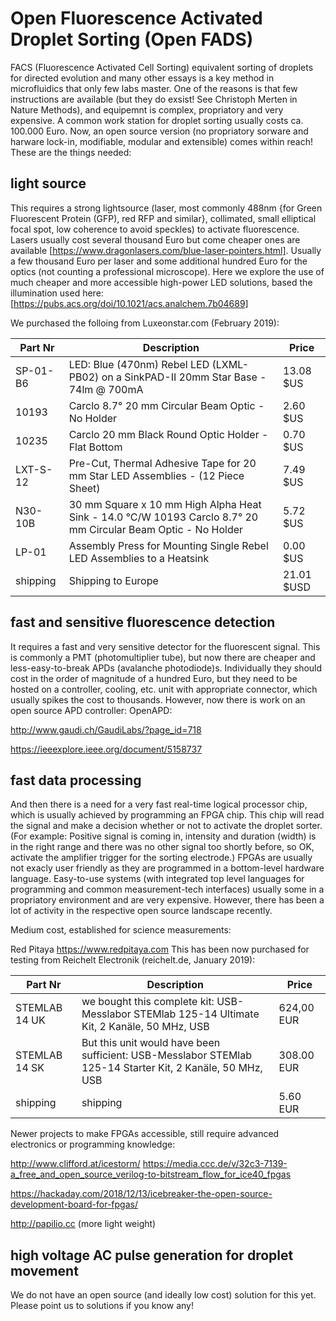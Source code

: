 # Open Fluorescence Activated Droplet Sorting (Open FADS)

FACS (Fluorescence Activated Cell Sorting) equivalent sorting of droplets for directed evolution and many other essays is a key method in microfluidics that only few labs master. One of the reasons is that few instructions are available (but they do exsist! See Christoph Merten in Nature Methods), and equipemnt is complex, propriatory and very expensive. A common work station for droplet sorting usually costs ca. 100.000 Euro. Now, an open source version (no propriatory sorware and harware lock-in, modifiable, modular and extensible) comes within reach! These are the things needed:

## light source
This requires a strong lightsource (laser, most commonly 488nm {for Green Fluorescent Protein (GFP), red RFP and similar}, collimated, small elliptical focal spot, low coherence to avoid speckles) to activate fluorescence. Lasers usually cost several thousand Euro but come cheaper ones are available [https://www.dragonlasers.com/blue-laser-pointers.html]. Usually a few thousand Euro per laser and some additional hundred Euro for the optics (not counting a professional microscope). Here we explore the use of much cheaper and more accessible high-power LED solutions, based the illumination used here: [https://pubs.acs.org/doi/10.1021/acs.analchem.7b04689]

We purchased the folloing from Luxeonstar.com (February 2019):

Part Nr | Description | Price
--- | --- | ---
SP-01-B6 | LED: Blue (470nm) Rebel LED (LXML-PB02) on a SinkPAD-II 20mm Star Base - 74lm @ 700mA  | 13.08 $US
10193 | Carclo 8.7° 20 mm Circular Beam Optic - No Holder | 2.60 $US
10235 | Carclo 20 mm Black Round Optic Holder - Flat Bottom | 0.70 $US
LXT-S-12 | Pre-Cut, Thermal Adhesive Tape for 20 mm Star LED Assemblies - (12 Piece Sheet)| 7.49 $US
N30-10B | 30 mm Square x 10 mm High Alpha Heat Sink - 14.0 °C/W 10193 Carclo 8.7° 20 mm Circular Beam Optic - No Holder | 5.72 $US
LP-01 | Assembly Press for Mounting Single Rebel LED Assemblies to a Heatsink | 0.00 $US
shipping | Shipping to Europe | 21.01 $USD

## fast and sensitive fluorescence detection
It requires a fast and very sensitive detector for the fluorescent signal. This is commonly a PMT (photomultiplier tube), but now there are cheaper and less-easy-to-break APDs (avalanche photodiode)s. Individually they should cost in the order of magnitude of a hundred Euro, but they need to be hosted on a controller, cooling, etc. unit with appropriate connector, which usually spikes the cost to thousands. However, now there is work on an open source APD controller:
OpenAPD:

http://www.gaudi.ch/GaudiLabs/?page_id=718

https://ieeexplore.ieee.org/document/5158737

## fast data processing
And then there is a need for a very fast real-time logical processor chip, which is usually achieved by programming an FPGA chip. This chip will read the signal and make a decision whether or not to activate the droplet sorter. (For example: Positive signal is coming in, intensity and duration (width) is in the right range and there was no other signal too shortly before, so OK, activate the amplifier trigger for the sorting electrode.) FPGAs are usually not exacly user friendly as they are programmed in a bottom-level hardware language. Easy-to-use systems (with integrated top level languages for programming and common measurement-tech interfaces) usually some in a propriatory environment and are very expensive. However, there has been a lot of activity in the respective open source landscape recently.

Medium cost, established for science measurements:

Red Pitaya https://www.redpitaya.com This has been now purchased for testing from Reichelt Electronik (reichelt.de, January 2019):

Part Nr | Description | Price
--- | --- | ---
STEMLAB 14 UK | we bought this complete kit: USB-Messlabor STEMlab 125-14 Ultimate Kit, 2 Kanäle, 50 MHz, USB | 624,00 EUR 
STEMLAB 14 SK | But this unit would have been sufficient: USB-Messlabor STEMlab 125-14 Starter Kit, 2 Kanäle, 50 MHz, USB | 308.00 EUR
shipping | shipping | 5.60 EUR

Newer projects to make FPGAs accessible, still require advanced electronics or programming knowledge:

http://www.clifford.at/icestorm/ https://media.ccc.de/v/32c3-7139-a_free_and_open_source_verilog-to-bitstream_flow_for_ice40_fpgas

https://hackaday.com/2018/12/13/icebreaker-the-open-source-development-board-for-fpgas/

http://papilio.cc (more light weight)

## high voltage AC pulse generation for droplet movement
We do not have an open source (and ideally low cost) solution for this yet. Please point us to solutions if you know any!
